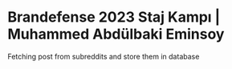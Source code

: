 # Brandefense 2023 Staj Kampı | Muhammed Abdülbaki Eminsoy
 Fetching post from subreddits and store them in database 
